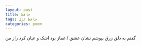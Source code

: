 ```yaml
---
layout: post
title: حافظ
tags: حافظ غزل
categories: poem
---
```


گفتم به دلق زرق بپوشم نشان عشق / غماز بود اشک و عیان کرد راز من
